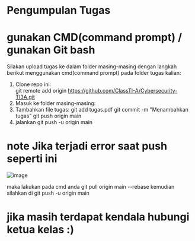 # Pengumpulan Tugas
# gunakan CMD(command prompt) / gunakan Git bash
Silakan upload tugas ke dalam folder masing-masing dengan langkah berikut menggunakan cmd(command prompt) pada folder tugas kalian:
1. Clone repo ini:  
git remote add origin https://github.com/ClassTI-A/Cybersecurity-TI3A.git
2. Masuk ke folder masing-masing:
3. Tambahkan file tugas:
git add tugas.pdf git commit -m "Menambahkan tugas" git push origin main
4. jalankan git push -u origin main

# note Jika terjadi error saat push seperti ini

![image](https://github.com/user-attachments/assets/b4fca109-77f3-440e-84f9-dd8a33171b9d)

maka lakukan pada cmd anda git pull origin main --rebase
kemudian silahkan di git push -u origin main

# jika masih terdapat kendala hubungi ketua kelas :)
